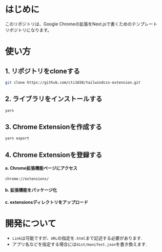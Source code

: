 # はじめに
このリポジトリは、Google Chromeの拡張をNext.jsで書くためのテンプレートリポジトリになります。

# 使い方

## 1. リポジトリをcloneする

```bash
git clone https://github.com/cti1650/tailwindcss-extension.git
```

## 2. ライブラリをインストールする

```bash
yarn
```

## 3. Chrome Extensionを作成する

```bash
yarn export
```

## 4. Chrome Extensionを登録する

#### a. Chrome拡張機能ページにアクセス  
  ```
  chrome://extensions/
  ```
#### b. 拡張機能をパッケージ化  
#### c. extensionsディレクトリをアップロード  


# 開発について

- `Link`は可能ですが、`URL`の指定を`.html`まで記述する必要があります.
- アプリ名などを指定する場合には`dist/manifest.json`を書き換えます.
